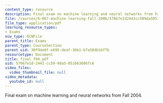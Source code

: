 ```yaml
---
content_type: resource
description: Final exam on machine learning and neural networks from Fall 2004.
file: /courses/6-867-machine-learning-fall-2006/57667e1d2442cc589da5051663606fc6_final_f04.pdf
file_type: application/pdf
learning_resource_types:
- Exams
ocw_type: OCWFile
parent_title: Exams
parent_type: CourseSection
parent_uid: 30f9de6f-e695-deaf-36b1-b7a58db16f7b
resourcetype: Document
title: final_f04.pdf
uid: 57667e1d-2442-cc58-9da5-051663606fc6
video_files:
  video_thumbnail_file: null
video_metadata:
  youtube_id: null
---
```

Final exam on machine learning and neural networks from Fall 2004.

